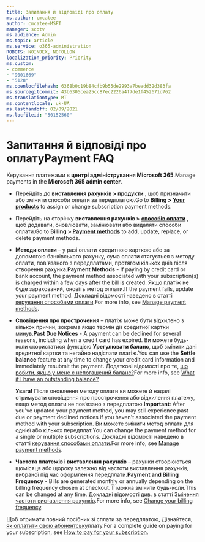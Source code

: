 ```yaml
---
title: Запитання й відповіді про оплату
ms.author: cmcatee
author: cmcatee-MSFT
manager: scotv
ms.audience: Admin
ms.topic: article
ms.service: o365-administration
ROBOTS: NOINDEX, NOFOLLOW
localization_priority: Priority
ms.custom:
- commerce
- "9001669"
- "5128"
ms.openlocfilehash: 6368b0c19b84cfb9b55de2993a7beadd32d383fa
ms.sourcegitcommit: 43b6305cea25cc87ec2226a4f7de1f452671d762
ms.translationtype: MT
ms.contentlocale: uk-UA
ms.lasthandoff: 02/09/2021
ms.locfileid: "50152560"
---
```

# <a name="payment-faq"></a><span data-ttu-id="6a328-102">Запитання й відповіді про оплату</span><span class="sxs-lookup"><span data-stu-id="6a328-102">Payment FAQ</span></span>

<span data-ttu-id="6a328-103">Керування платежами в **центрі адміністрування Microsoft 365**.</span><span class="sxs-lookup"><span data-stu-id="6a328-103">Manage payments in the **Microsoft 365 admin center**.</span></span>

- <span data-ttu-id="6a328-104">Перейдіть до **виставлення рахунків > [продукти](https://go.microsoft.com/fwlink/p/?linkid=842054)** , щоб призначити або змінити способи оплати за передплатою.</span><span class="sxs-lookup"><span data-stu-id="6a328-104">Go to **Billing > [Your products](https://go.microsoft.com/fwlink/p/?linkid=842054)** to assign or change subscription payment methods.</span></span>
- <span data-ttu-id="6a328-105">Перейдіть на сторінку **виставлення рахунків > [способів оплати](https://go.microsoft.com/fwlink/p/?linkid=2018806)** , щоб додавати, оновлювати, замінювати або видаляти способи оплати.</span><span class="sxs-lookup"><span data-stu-id="6a328-105">Go to **Billing > [Payment methods](https://go.microsoft.com/fwlink/p/?linkid=2018806)** to add, update, replace, or delete payment methods.</span></span>

- <span data-ttu-id="6a328-106">**Методи оплати** – у разі оплати кредитною карткою або за допомогою банківського рахунку, сума оплати стягується з методу оплати, пов'язаного з передплатами, протягом кількох днів після створення рахунка.</span><span class="sxs-lookup"><span data-stu-id="6a328-106">**Payment Methods** - If paying by credit card or bank account, the payment method associated with your subscription(s) is charged within a few days after the bill is created.</span></span> <span data-ttu-id="6a328-107">Якщо платіж не буде зарахований, оновіть метод оплати.</span><span class="sxs-lookup"><span data-stu-id="6a328-107">If the payment fails, update your payment method.</span></span> <span data-ttu-id="6a328-108">Докладні відомості наведено в статті [керування способами оплати](https://docs.microsoft.com/microsoft-365/commerce/billing-and-payments/manage-payment-methods).</span><span class="sxs-lookup"><span data-stu-id="6a328-108">For more info, see [Manage payment methods](https://docs.microsoft.com/microsoft-365/commerce/billing-and-payments/manage-payment-methods).</span></span>

- <span data-ttu-id="6a328-109">**Сповіщення про прострочення** – платіж може бути відхилено з кількох причин, зокрема якщо термін дії кредитної картки минув.</span><span class="sxs-lookup"><span data-stu-id="6a328-109">**Past Due Notices** - A payment can be declined for several reasons, including when a credit card has expired.</span></span> <span data-ttu-id="6a328-110">Ви можете будь-коли скористатися функцією **Урегулювати баланс**, щоб змінити дані кредитної картки та негайно надіслати платіж.</span><span class="sxs-lookup"><span data-stu-id="6a328-110">You can use the **Settle balance** feature at any time to change your credit card information and immediately resubmit the payment.</span></span> <span data-ttu-id="6a328-111">Додаткові відомості про те, [що робити, якщо у мене є непогашений баланс?](https://docs.microsoft.com/microsoft-365/commerce/billing-and-payments/pay-for-your-subscription#what-if-i-have-an-outstanding-balance)</span><span class="sxs-lookup"><span data-stu-id="6a328-111">For more info, see [What if I have an outstanding balance?](https://docs.microsoft.com/microsoft-365/commerce/billing-and-payments/pay-for-your-subscription#what-if-i-have-an-outstanding-balance)</span></span>

    <span data-ttu-id="6a328-112">**Увага!** Після оновлення методу оплати ви можете й надалі отримувати сповіщення про прострочення або відхилення платежу, якщо метод оплати не пов’язано з передплатою.</span><span class="sxs-lookup"><span data-stu-id="6a328-112">**Important**: After you've updated your payment method, you may still experience past due or payment declined notices if you haven't associated the payment method with your subscription.</span></span> <span data-ttu-id="6a328-113">Ви можете змінити метод оплати для однієї або кількох передплат.</span><span class="sxs-lookup"><span data-stu-id="6a328-113">You can change the payment method for a single or multiple subscriptions.</span></span> <span data-ttu-id="6a328-114">Докладні відомості наведено в статті [керування способами оплати](https://docs.microsoft.com/microsoft-365/commerce/billing-and-payments/manage-payment-methods).</span><span class="sxs-lookup"><span data-stu-id="6a328-114">For more info, see [Manage payment methods](https://docs.microsoft.com/microsoft-365/commerce/billing-and-payments/manage-payment-methods).</span></span>

- <span data-ttu-id="6a328-115">**Частота платежів і виставлення рахунків** – рахунки створюються щомісяця або щороку залежно від частоти виставлення рахунків, вибраної під час оформлення передплати.</span><span class="sxs-lookup"><span data-stu-id="6a328-115">**Payment and Billing Frequency** - Bills are generated monthly or annually depending on the billing frequency chosen at checkout.</span></span> <span data-ttu-id="6a328-116">Її можна змінити будь-коли.</span><span class="sxs-lookup"><span data-stu-id="6a328-116">This can be changed at any time.</span></span> <span data-ttu-id="6a328-117">Докладні відомості див. в статті [Змінення частоти виставлення рахунків](https://docs.microsoft.com/microsoft-365/commerce/billing-and-payments/change-payment-frequency).</span><span class="sxs-lookup"><span data-stu-id="6a328-117">For more info, see [Change your billing frequency](https://docs.microsoft.com/microsoft-365/commerce/billing-and-payments/change-payment-frequency).</span></span>

<span data-ttu-id="6a328-118">Щоб отримати повний посібник зі сплати за передплатою, Дізнайтеся, [як оплатити свою абонентську](https://docs.microsoft.com/microsoft-365/commerce/billing-and-payments/pay-for-your-subscription)плату.</span><span class="sxs-lookup"><span data-stu-id="6a328-118">For a complete guide on paying for your subscription, see [How to pay for your subscription](https://docs.microsoft.com/microsoft-365/commerce/billing-and-payments/pay-for-your-subscription).</span></span>
